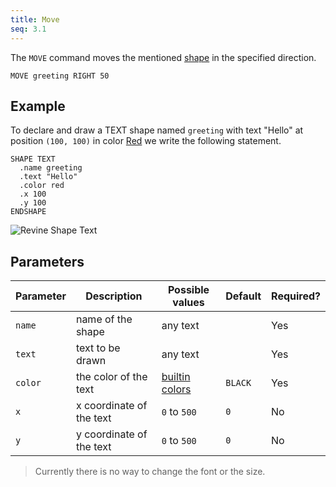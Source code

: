 ```yaml
---
title: Move
seq: 3.1
---
```


The `MOVE` command moves the mentioned [shape](/docs/shapes) in the specified direction.

```
MOVE greeting RIGHT 50
```

## Example

To declare and draw a TEXT shape named `greeting` with text "Hello" at position `(100, 100)` in color [Red](/docs/colors) we write the following statement.

```
SHAPE TEXT
  .name greeting
  .text "Hello"
  .color red
  .x 100
  .y 100
ENDSHAPE
```

![Revine Shape Text](https://user-images.githubusercontent.com/4745789/136927615-725abceb-af4c-4eb6-8431-1ec7ce37a771.gif)

## Parameters

| Parameter | Description | Possible values | Default | Required? |
|------------|------------|-----------------|-----------|---------|
| `name`  |  name of the shape | any text |  |  Yes  |
| `text`  |  text to be drawn | any text |  |  Yes  |
| `color`  |  the color of the text | [builtin colors](/docs/colors) | `BLACK`  |  Yes  |
| `x`  |  x coordinate of the text | `0` to `500` | `0` |  No  |
| `y`  |  y coordinate of the text | `0` to `500` | `0`  |  No  |

> Currently there is no way to change the font or the size.
